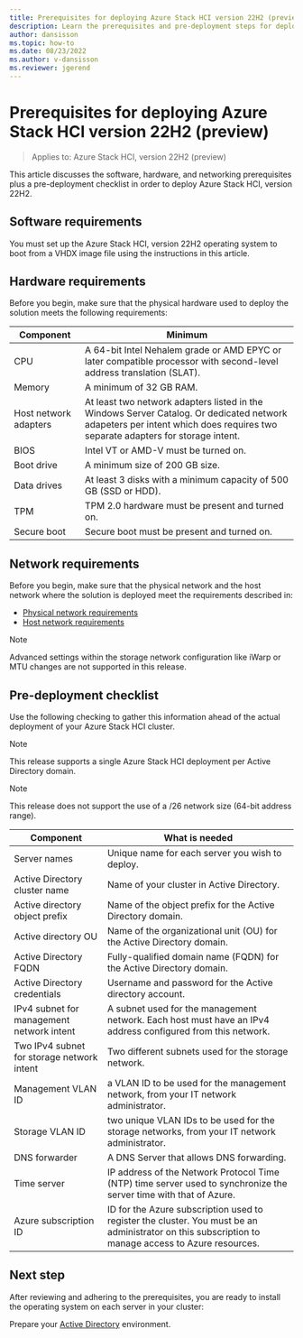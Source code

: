 ```yaml
---
title: Prerequisites for deploying Azure Stack HCI version 22H2 (preview)
description: Learn the prerequisites and pre-deployment steps for deploying Azure Stack HCI version 22H2
author: dansisson
ms.topic: how-to
ms.date: 08/23/2022
ms.author: v-dansisson
ms.reviewer: jgerend
---
```


# Prerequisites for deploying Azure Stack HCI version 22H2 (preview)

> Applies to: Azure Stack HCI, version 22H2 (preview)

This article discusses the software, hardware, and networking prerequisites plus a pre-deployment checklist in order to deploy Azure Stack HCI, version 22H2.

## Software requirements

You must set up the Azure Stack HCI, version 22H2 operating system to boot from a VHDX image file using the instructions in this article.

## Hardware requirements

Before you begin, make sure that the physical hardware used to deploy the solution meets the following requirements:

|Component|Minimum|
|--|--|
|CPU|A 64-bit Intel Nehalem grade or AMD EPYC or later compatible processor with second-level address translation (SLAT).|
|Memory|A minimum of 32 GB RAM.|
|Host network adapters|At least two network adapters listed in the Windows Server Catalog. Or dedicated network adapeters per intent which does requires two separate adapters for storage intent.|
|BIOS|Intel VT or AMD-V must be turned on.|
|Boot drive|A minimum size of 200 GB size.|
|Data drives|At least 3 disks with a minimum capacity of 500 GB (SSD or HDD).|
|TPM|TPM 2.0 hardware must be present and turned on.|
|Secure boot|Secure boot must be present and turned on.|

## Network requirements

Before you begin, make sure that the physical network and the host network where the solution is deployed meet the requirements described in:

- [Physical network requirements](../concepts/physical-network-requirements.md)
- [Host network requirements](../concepts/host-network-requirements.md)

> [!NOTE]
> Advanced settings within the storage network configuration like iWarp or MTU changes are not supported in this release.

## Pre-deployment checklist

Use the following checking to gather this information ahead of the actual deployment of your Azure Stack HCI cluster.

> [!NOTE]
> This release supports a single Azure Stack HCI deployment per Active Directory domain.

> [!NOTE]
> This release does not support the use of a /26 network size (64-bit address range).

|Component|What is needed|
|--|--|
|Server names|Unique name for each server you wish to deploy.|
|Active Directory cluster name|Name of your cluster in Active Directory.|
Active directory object prefix|Name of the object prefix for the Active Directory domain.|
Active directory OU|Name of the organizational unit (OU) for the Active Directory domain.|
|Active Directory FQDN|Fully-qualified domain name (FQDN) for the Active Directory domain.|
|Active Directory credentials|Username and password for the Active directory account.|
|IPv4 subnet for management network intent|A subnet used for the management network. Each host must have an IPv4 address configured from this network.|
|Two IPv4 subnet for storage network intent|Two different subnets used for the storage network.|
|Management VLAN ID|a VLAN ID to be used for the management network, from your IT network administrator.|
|Storage VLAN ID|two unique VLAN IDs to be used for the storage networks, from your IT network administrator.|
|DNS forwarder|A DNS Server that allows DNS forwarding.|
|Time server|IP address of the Network Protocol Time (NTP) time server used to synchronize the server time with that of Azure.|
|Azure subscription ID|ID for the Azure subscription used to register the cluster. You must be an administrator on this subscription to manage access to Azure resources.|

## Next step

After reviewing and adhering to the prerequisites, you are ready to install the operating system on each server in your cluster:

Prepare your [Active Directory](deployment-tool-active-directory.md) environment.
